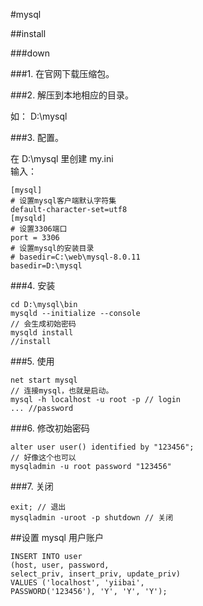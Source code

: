 #mysql

##install

###down

###1. 在官网下载压缩包。

###2. 解压到本地相应的目录。

如： D:\mysql

###3. 配置。

在 D:\mysql 里创建 my.ini  
输入：

    [mysql]
    # 设置mysql客户端默认字符集
    default-character-set=utf8
    [mysqld]
    # 设置3306端口
    port = 3306
    # 设置mysql的安装目录
    # basedir=C:\web\mysql-8.0.11
    basedir=D:\mysql

###4. 安装

    cd D:\mysql\bin
    mysqld --initialize --console
    // 会生成初始密码
    mysqld install
    //install

###5. 使用

    net start mysql
    // 连接mysql，也就是启动。
    mysql -h localhost -u root -p // login
    ... //password

###6. 修改初始密码

    alter user user() identified by "123456";
    // 好像这个也可以
    mysqladmin -u root password "123456"

###7. 关闭

    exit; // 退出
    mysqladmin -uroot -p shutdown // 关闭

##设置 mysql 用户账户

    INSERT INTO user
    (host, user, password,
    select_priv, insert_priv, update_priv)
    VALUES ('localhost', 'yiibai',
    PASSWORD('123456'), 'Y', 'Y', 'Y');
